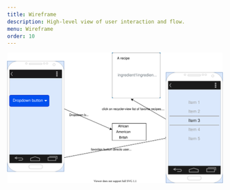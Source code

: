 ```yaml
--- 
title: Wireframe
description: High-level view of user interaction and flow.
menu: Wireframe
order: 10
---
```


[![Wireframe_diagram](images/wireframe-recipe-retriver.svg)](pdf/wireframe-recipe-retriver.pdf)